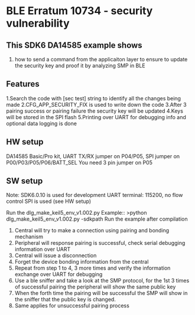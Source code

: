 # BLE Erratum 10734 - security vulnerability
## This SDK6 DA14585 example shows 
1. how to send a command from the applicaiton layer to ensure to update the security key and proof it by analyzing SMP in BLE


## Features
1.Search the code with [sec test] string to identify all the changes being made
2.CFG_APP_SECURITY_FIX is used to write down the code
3.After 3 pairing success or pairing failure the security key will be updated
4.Keys will be stored in the SPI flash
5.Printing over UART for debugging info and optional data logging is done


## HW setup
DA14585 Basic/Pro kit, UART TX/RX jumper on P04/P05, SPI jumper on P00/P03/P05/P06/BATT_SEL
You need 3 pin jumper on P05

## SW setup 
Note: 
SDK6.0.10 is used for development
UART terminal: 115200, no flow control
SPI is used (see HW setup)

Run the dlg_make_keil5_env_v1.002.py 
Example:: >python dlg_make_keil5_env_v1.002.py -sdkpath <DA14585 SDK6 path in your file directory>
Run the example after compilation
1. Central will try to make a connection using pairing and bonding mechanism
2. Peripheral will response pairing is successful, check serial debugging information over UART
3. Central will issue a disconnection
4. Forget the device bonding information from the central
5. Repeat from step 1 to 4, 3 more times and verify the information exchange over UART for debugging
6. Use a ble sniffer and take a look at the SMP protocol, for the 1st 3 times of successful pairing the peripheral will show the same public key
7. When the forth time the pairing will be successful the SMP will show in the sniffer that the public key is changed.
8. Same applies for unsuccessful pairing process




